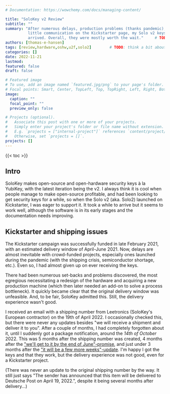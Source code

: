 ```yaml
---
# Documentation: https://wowchemy.com/docs/managing-content/

title: "SoloKey v2 Review"
subtitle: ""
summary: "After numerous delays, production problems (thanks pandemic), and
          little communication on the Kickstarter page, my Solo v2 keys finally
          arrived. Overall, they were mostly worth the wait."     # TODO after article written
authors: [thomas-e-hansen]
tags: [review,hardware,oshw,u2f,solo2]        # TODO: think a bit about these
categories: []
date: 2022-11-21
lastmod:
featured: false
draft: false

# Featured image
# To use, add an image named `featured.jpg/png` to your page's folder.
# Focal points: Smart, Center, TopLeft, Top, TopRight, Left, Right, BottomLeft, Bottom, BottomRight.
image:
  caption: ""
  focal_point: ""
  preview_only: false

# Projects (optional).
#   Associate this post with one or more of your projects.
#   Simply enter your project's folder or file name without extension.
#   E.g. `projects = ["internal-project"]` references `content/project/deep-learning/index.md`.
#   Otherwise, set `projects = []`.
projects: []
---
```



{{< toc >}}


## Intro

SoloKey makes open-source and open-hardware security keys à la YubiKey, with the
latest iteration being the v2. I always think it is cool when people manage to
make open-source profitable, and had been looking to get security keys for a
while, so when the Solo v2 (aka. Solo2) launched on Kickstarter, I was eager to
support it. It took a while to arrive but it seems to work well, although the
software is in its early stages and the documentation needs improving.


## Kickstarter and shipping issues

The Kickstarter campaign was successfully funded in late February 2021, with an
estimated delivery window of April-June 2021. Now, delays are almost inevitable
with crowd-funded projects, especially ones launched during the pandemic (with
the shipping crisis, semiconductor shortage, etc.). Even so, I had almost given
up on ever receiving the keys.

There had been numerous set-backs and problems discovered, the most egregious
necessitating a redesign of the hardware and acquiring a new production machine
(which then later needed an add-on to solve a process bottleneck). It quickly
became clear that the original delivery window was unfeasible. And, to be fair,
SoloKey admitted this. Still, the delivery experience wasn't good.

I received an email with a shipping number from Leetronics (SoloKey's European
contractor) on the 19th of April 2022. I occasionally checked this, but there
were never any updates besides "we will receive a shipment and deliver it to
you". After a couple of months, I had completely forgotten about it, until I
suddenly got a package notification, around the _14th of October_ 2022. This was
5 months after the shipping number was created, 4 months after the
["we'll get to it by the end of June"-promise](https://www.kickstarter.com/projects/conorpatrick/solo-v2-safety-net-against-phishing/posts/3484043),
and just under 3 months after the
["it will be a few more weeks"-update](https://www.kickstarter.com/projects/conorpatrick/solo-v2-safety-net-against-phishing/posts/3561679).
I'm happy I got the keys and that they work, but the delivery experience was not
good, even for a Kickstarter project.

(There was never an update to the original shipping number by the way. It still
just says "The sender has announced that this item will be delivered to Deutsche
Post on April 19, 2022.", despite it being several months after delivery...)

